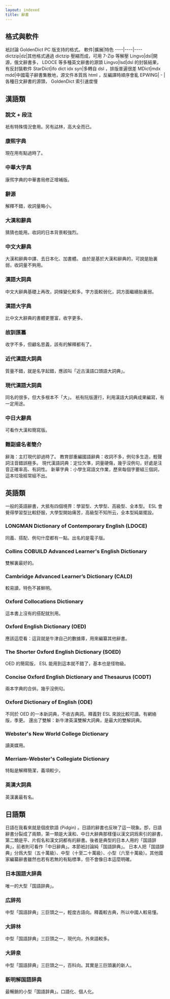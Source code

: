 ```yaml
---
layout: indexed
title: 辭書
---
```

## 格式與軟件
衹討論 GoldenDict PC 版支持的格式。
軟件|擴展|特色
----|----|----
dictzip|dz|其他格式通過 dictzip 壓縮而成，可用 7-Zip 等解壓
Lingvo|dsl|開源，俄文辭書多， LDOCE 等多種英文辭書的源頭
Lingvo|lsd|dsl 的封裝結果，有反封裝軟件
StarDict|ifo dict idx syn|多轉自 dsl ，排版普遍很差
MDict|mdx mdd|中國電子辭書集散地，源文件本質爲 html ，反編譯時順序會亂
EPWING| - |各種日文辭書的源頭， GoldenDict 索引速度慢

## 漢語類
### 說文 + 段注
衹有特殊情況會用。另有詁林，高大全而已。

### 康煕字典
現在用有點過時了。

### 中華大字典
康煕字典的中華書局修正增補版。

### 辭源
解釋不錯，收詞量略小。

### 大漢和辭典
猜猜也能用。收詞的日本背景較強烈。

### 中文大辭典
大漢和辭典中譯、去日本化、加書體。
由於是基於大漢和辭典的，可說是胎裏弱，收詞量不夠用。

### 漢語大詞典
中文大辭典基礎上再改，詞條變化較多。字方面較弱化，詞方面繼續胎裏弱。

### 漢語大字典
比中文大辭典的書體更豐富，收字更多。

### 故訓匯纂
收字不多，但顧名思義，該有的解釋都有了。

### 近代漢語大詞典
質量不錯，就是名字起錯，應該叫「近古漢語口頭語大詞典」。

### 現代漢語大詞典
同名的很多，但大多根本不「大」。
衹有阮版還行，利用漢語大詞典成果編寫，有一定用途。

### 中日大辭典
可看作大漢和簡寫版。

### 難副盛名者簡介
辭海：主打現代卻過時了。
教育部重編國語辭典：收詞不多，例句多生造，輕聲詞注音錯誤極多。
現代漢語詞典：定位欠準，詞量硬傷，幾乎沒例句，好處是注音正確率高、有詞性。
新華字典：小學生寫語文作業，歷來每個字要組三個詞，這本垃圾經常組不出。

## 英語類
一般的英語辭書，大抵有四個境界：學習型、大學型、高級型、全本型。 ESL 會覺得學習型比較舒服，大學型開始痛苦，高級型不知所云，全本型純屬擺設。

### LONGMAN Dictionary of Contemporary English (LDOCE)
同義、搭配、例句什麼都有一點。出名的是電子版。

### Collins COBUILD Advanced Learner's English Dictionary
雙解裏最好的。

### Cambridge Advanced Learner’s Dictionary (CALD)
較易讀，特色不甚鮮明。

### Oxford Collocations Dictionary
這本書上沒有的搭配就別用。

### Oxford English Dictionary (OED)
應該這麼看：這貨就是牛津自己的數據庫，用來編纂其他辭書。

### The Shorter Oxford English Dictionary (SOED)
OED 的簡寫版， ESL 能用到這本就不錯了，基本也是怪物級。

### Concise Oxford English Dictionary and Thesaurus (CODT)
兩本字典的合倂。幾乎沒例句。

### Oxford Dictionary of English (ODE)
不同於 OED 的一本新詞典，不收古典詞。釋義對 ESL 來說比較可讀。有網絡版，季更。
還出了雙解：新牛津英漢雙解大詞典，是最大的雙解詞典。

### Webster's New World College Dictionary
讀美媒用。

### Merriam-Webster's Collegiate Dictionary
特點是解釋簡潔，義項較少。

### 英漢大詞典
英漢裏最有名。

## 日語類
日語在我看來就是個皮欽語 (Pidgin) 。日語的辭書也反映了這一現象。卽，日語辭書分裂成了兩類，第一類是大漢和、中日大辭典那樣僅以漢文詞爲索引的辭書，第二類是平、片假名和漢文詞都有的辭書。後者是典型的日本人用的「国語辞典」，前者則可看作「中日辭典」。本節衹討論純「国語辞典」。
日本人把「国語辞典」分爲大型（五十萬級）、中型（十至二十萬級）、小型（六至十萬級）。其他國家編纂辭書雖然也若有若無的有點標準，但不會像日本這麼明確。

### 日本国語大辞典
唯一的大型「国語辞典」。

### 広辞苑
中型「国語辞典」三巨頭之一，輕度古語向。釋義較古典，所以中國人較易懂。

### 大辞林
中型「国語辞典」三巨頭之一，現代向，外來語較多。

### 大辞泉
中型「国語辞典」三巨頭之一，百科向。其實是三巨頭裏的新人。

### 新明解国語辞典
最暢銷的小型「国語辞典」。口語化、個人化。